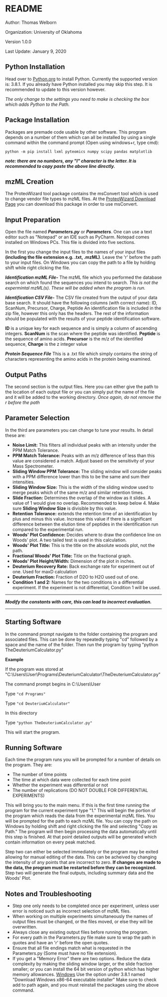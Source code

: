 # README
Author: Thomas Welborn

Organization: University of Oklahoma

Version 1.0.0 

Last Update: January 9, 2020

## Python Installation
Head over to <a href="https://www.python.org/downloads/">Python.org</a> to install Python. Currently the supported version is: 3.8.1. 
If you already have Python installed you may skip this step. It is recommended to update to this version however.

*The only change to the settings you need to make is checking the box which adds Python to the Path.*

## Package Installation
Packages are premade code usable by other software. This program depends on a number of them which can all be installed by using a single command within the command prompt (Open using windows+r, type cmd):

`python -m pip install lxml pyteomics numpy scipy pandas matplotlib`

_**note: there are no numbers, any "l" character is the letter. It is recommended to copy paste the above line directly.**_

## mzML Creation
The ProteoWizard tool package contains the msConvert tool which is used to change vendor file types to mzML files. At the 
<a href=http://proteowizard.sourceforge.net/download.html>ProteoWizard Download Page</a> you can download this package in order to use msConvert.

## Input Preparation
Open the file named _**Parameters.py**_ or _**Parameters**_. One can use a text editor such as "Notepad" or an IDE such as PyCharm. Notepad comes installed on Windows PCs. This file is divided into five sections.

In the first you change the input files to the names of your input files **(including the file extension e.g. .txt, .mzML)**.
Leave the 'r' before the path to your input files. On Windows you can copy the path to a file by holding shift while right clicking the file.

_**Identification mzML File-**_ The mzML file which you performed the database search on which found the sequences you intend to search.
*This is not the expermintal mzML(s). These will be added when the program is run.*

_**Identification CSV File-**_ The CSV file created from the output of your data base search. It should have the following columns (with correct name): ID, ScanNum, Precursor, Charge, Peptide
An identification file is included in the zip file, however this only has the headers. The rest of the information should be populated with the results of your peptide identification software. 

**ID** is a unique key for each sequence and is simply a column of ascending integers. 
**ScanNum** is the scan where the peptide was identified. 
**Peptide** is the sequence of amino acids.
**Precursor** is the m/z of the identified sequence, 
**Charge** is the z integer value

_**Protein Sequence File**_ This is a .txt file which simply contains the string of characters representing the amino acids in the protein being examined.

## Output Paths
The second section is the output files. Here you can either give the path to the location of each output file or you can simply put the name of the file and it will be added to the working directory.
*Once again, do not remove the r before the path*

## Parameter Selection
In the third are parameters you can change to tune your results. In detail these are:

* **Noise Limit:** This filters all individual peaks with an intensity under the PPM Match Tolerance.
* **PPM Match Tolerance:** Peaks with an m/z difference of less than this value are considered a match. Adjust based on the sensitivity of your Mass Spectrometer.
* **Sliding Window PPM Tolerance:** The sliding window will consider peaks with a PPM difference lower than this to be the same and sum their intensities.
* **Sliding Window Size:** This is the width of the sliding window used to merge peaks which of the same m/z and similar retention times. 
* **Slide Fraction:** Determines the overlap of the window as it slides. A value of 1 would give no overlap. Recommended to keep below 4. Make sure <strong>Sliding Window Size</strong> is divisible by this value.
* **Retention Tolerance:** extends the retention time of an identification by plus and minus this value. Increase this value if there is a significant difference between the elution time of peptides in the identification run compared to the experimental run. 
* **Woods' Plot Confidence:** Decides where to draw the confidence line on Woods' plot. A two tailed test is used in this calculation.
* **Woods' Plot Title:** This is the title on the absolute woods plot, not the path.
* **Fractional Woods' Plot Title:** Title on the fractional graph.
* **Woods' Plot Height/Width:** Dimension of the plot in inches.
* **Deuterium Recovery Rate:** Back exchange rate for experiment out of one. Used for maxD calculation
* **Deuterium Fraction:** Fraction of D2O to H2O used out of one. 
* **Condition 1 and 2:** Names for the two conditions in a differential experiment. If the experiment is not differential, Condition 1 will be used. 

***
_**Modify the constants with care, this can lead to incorrect evaluation.**_
***

## Starting Software
In the command prompt navigate to the folder containing the program and associated files. This can be done by repeatedly typing "cd" followed by a space and the name of the folder. Then run the program by typing "python TheDeuteriumCalculator.py"

**Example**

If the program was stored at "C:\Users\User\Programs\DeuteriumCalculator\TheDeuteriumCalculator.py"

The command prompt begins in C:\Users\User

Type `"cd Programs"`

Type `"cd DeuteriumCalculator"`

In this directory

Type `"python TheDeuteriumCalculator.py"`

This will start the program.

## Running Software
Each time the program runs you will be prompted for a number of details on the program. They are:

* The number of time points
* The time at which data were collected for each time point
* Whether the experiment was differential or not
* The number of replications (DO NOT DOUBLE FOR DIFFERENTIAL EXPERIMENTS)

This will bring you to the main menu. If this is the first time running the program for the current experiment type "1." This will begin the portion of the program which reads the data from the experimental mzML files.
You will be prompted for the path to each mzML file. You can copy the path on Windows by holding shift and right clicking the file and selecting "Copy as Path." The program will then begin processing the data automatically until this step is finished.
At that point detailed outputs will be generated which contain information on every peak matched. 

Step two can either be selected immediately or the program may be exited allowing for manual editing of the data. This can be acheived by changing the intensity of any points that are incorrect to zero. 
**If changes are made to the data, the program must be restarted before they can be recognized.** Step two will generate the final outputs, including summary data and the Woods' Plot. 

## Notes and Troubleshooting

* Step one only needs to be completed once per experiment, unless user error is noticed such as incorrect selection of mzML files.
* When working on multiple experiments simultaneously the names of output files must be changed, or the files moved, or else they will be overwritten.
* Always close any existing output files before running the program. 
* For every path in the Parameters.py file make sure to wrap the path in quotes and have an 'r' before the open quotes.
* Ensure that all file endings match what is requested in the Parameters.py (Some must have no file extension).
* If you get a "Memory Error" there are two options. Reduce the data complexity by making the sliding window larger, or the slide fraction smaller; or you can
install the 64 bit version of python which has higher memory allowances. <a href="https://www.python.org/downloads/windows/">Windows</a>
Use the option under 3.8.1 named "Download Windows x86-64 executable installer" Make sure to check add to path again, and you must 
reinstall the packages using the above command.